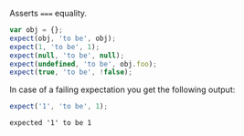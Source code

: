 Asserts `===` equality.

<!-- evaluate -->
```javascript
var obj = {};
expect(obj, 'to be', obj);
expect(1, 'to be', 1);
expect(null, 'to be', null);
expect(undefined, 'to be', obj.foo);
expect(true, 'to be', !false);
```
<!-- /evaluate -->

In case of a failing expectation you get the following output:

<!-- evaluate -->
```javascript
expect('1', 'to be', 1);
```

```
expected '1' to be 1
```
<!-- /evaluate -->
